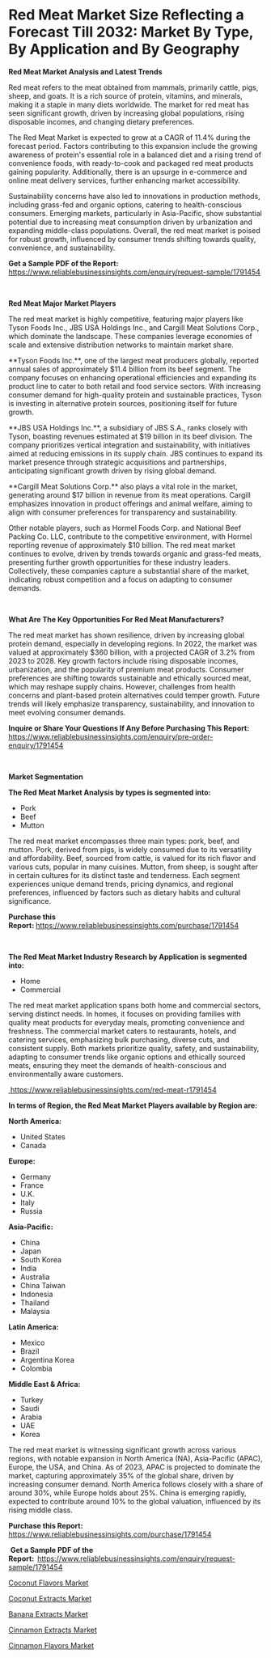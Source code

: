 <p><h1>Red Meat Market Size Reflecting a Forecast Till 2032: Market By Type, By Application and By Geography</h1></p><p><strong>Red Meat Market Analysis and Latest Trends</strong></p>
<p><p>Red meat refers to the meat obtained from mammals, primarily cattle, pigs, sheep, and goats. It is a rich source of protein, vitamins, and minerals, making it a staple in many diets worldwide. The market for red meat has seen significant growth, driven by increasing global populations, rising disposable incomes, and changing dietary preferences.</p><p>The Red Meat Market is expected to grow at a CAGR of 11.4% during the forecast period. Factors contributing to this expansion include the growing awareness of protein's essential role in a balanced diet and a rising trend of convenience foods, with ready-to-cook and packaged red meat products gaining popularity. Additionally, there is an upsurge in e-commerce and online meat delivery services, further enhancing market accessibility.</p><p>Sustainability concerns have also led to innovations in production methods, including grass-fed and organic options, catering to health-conscious consumers. Emerging markets, particularly in Asia-Pacific, show substantial potential due to increasing meat consumption driven by urbanization and expanding middle-class populations. Overall, the red meat market is poised for robust growth, influenced by consumer trends shifting towards quality, convenience, and sustainability.</p></p>
<p><strong>Get a Sample PDF of the Report:&nbsp;</strong> <a href="https://www.reliablebusinessinsights.com/enquiry/request-sample/1791454?utm_campaign=1091&utm_medium=2&utm_source=Github&utm_content=ia&utm_term=14022025&utm_id=red-meat">https://www.reliablebusinessinsights.com/enquiry/request-sample/1791454</a></p>
<p>&nbsp;</p>
<p><strong>Red Meat Major Market Players</strong></p>
<p><p>The red meat market is highly competitive, featuring major players like Tyson Foods Inc., JBS USA Holdings Inc., and Cargill Meat Solutions Corp., which dominate the landscape. These companies leverage economies of scale and extensive distribution networks to maintain market share.</p><p>**Tyson Foods Inc.**, one of the largest meat producers globally, reported annual sales of approximately $11.4 billion from its beef segment. The company focuses on enhancing operational efficiencies and expanding its product line to cater to both retail and food service sectors. With increasing consumer demand for high-quality protein and sustainable practices, Tyson is investing in alternative protein sources, positioning itself for future growth.</p><p>**JBS USA Holdings Inc.**, a subsidiary of JBS S.A., ranks closely with Tyson, boasting revenues estimated at $19 billion in its beef division. The company prioritizes vertical integration and sustainability, with initiatives aimed at reducing emissions in its supply chain. JBS continues to expand its market presence through strategic acquisitions and partnerships, anticipating significant growth driven by rising global demand.</p><p>**Cargill Meat Solutions Corp.** also plays a vital role in the market, generating around $17 billion in revenue from its meat operations. Cargill emphasizes innovation in product offerings and animal welfare, aiming to align with consumer preferences for transparency and sustainability.</p><p>Other notable players, such as Hormel Foods Corp. and National Beef Packing Co. LLC, contribute to the competitive environment, with Hormel reporting revenue of approximately $10 billion. The red meat market continues to evolve, driven by trends towards organic and grass-fed meats, presenting further growth opportunities for these industry leaders. Collectively, these companies capture a substantial share of the market, indicating robust competition and a focus on adapting to consumer demands.</p></p>
<p>&nbsp;</p>
<p><strong>What Are The Key Opportunities For Red Meat Manufacturers?</strong></p>
<p><p>The red meat market has shown resilience, driven by increasing global protein demand, especially in developing regions. In 2022, the market was valued at approximately $360 billion, with a projected CAGR of 3.2% from 2023 to 2028. Key growth factors include rising disposable incomes, urbanization, and the popularity of premium meat products. Consumer preferences are shifting towards sustainable and ethically sourced meat, which may reshape supply chains. However, challenges from health concerns and plant-based protein alternatives could temper growth. Future trends will likely emphasize transparency, sustainability, and innovation to meet evolving consumer demands.</p></p>
<p><strong>Inquire or Share Your Questions If Any Before Purchasing This Report:</strong> <a href="https://www.reliablebusinessinsights.com/enquiry/pre-order-enquiry/1791454?utm_campaign=1091&utm_medium=2&utm_source=Github&utm_content=ia&utm_term=14022025&utm_id=red-meat">https://www.reliablebusinessinsights.com/enquiry/pre-order-enquiry/1791454</a></p>
<p>&nbsp;</p>
<p><strong>Market Segmentation</strong></p>
<p><strong>The Red Meat Market Analysis by types is segmented into:</strong></p>
<p><ul><li>Pork</li><li>Beef</li><li>Mutton</li></ul></p>
<p><p>The red meat market encompasses three main types: pork, beef, and mutton. Pork, derived from pigs, is widely consumed due to its versatility and affordability. Beef, sourced from cattle, is valued for its rich flavor and various cuts, popular in many cuisines. Mutton, from sheep, is sought after in certain cultures for its distinct taste and tenderness. Each segment experiences unique demand trends, pricing dynamics, and regional preferences, influenced by factors such as dietary habits and cultural significance.</p></p>
<p><strong>Purchase this Report:&nbsp;</strong><a href="https://www.reliablebusinessinsights.com/purchase/1791454?utm_campaign=1091&utm_medium=2&utm_source=Github&utm_content=ia&utm_term=14022025&utm_id=red-meat">https://www.reliablebusinessinsights.com/purchase/1791454</a></p>
<p>&nbsp;</p>
<p><strong>The Red Meat Market Industry Research by Application is segmented into:</strong></p>
<p><ul><li>Home</li><li>Commercial</li></ul></p>
<p><p>The red meat market application spans both home and commercial sectors, serving distinct needs. In homes, it focuses on providing families with quality meat products for everyday meals, promoting convenience and freshness. The commercial market caters to restaurants, hotels, and catering services, emphasizing bulk purchasing, diverse cuts, and consistent supply. Both markets prioritize quality, safety, and sustainability, adapting to consumer trends like organic options and ethically sourced meats, ensuring they meet the demands of health-conscious and environmentally aware customers.</p></p>
<p><a href="https://www.reliablebusinessinsights.com/red-meat-r1791454?utm_campaign=1091&utm_medium=2&utm_source=Github&utm_content=ia&utm_term=14022025&utm_id=red-meat">&nbsp;https://www.reliablebusinessinsights.com/red-meat-r1791454</a></p>
<p><strong>In terms of Region, the Red Meat Market Players available by Region are:</strong></p>
<p>
    <p> <strong> North America: </strong>
        <ul>
            <li>United States</li>
            <li>Canada</li>
        </ul>
        </p> 
    <p> <strong> Europe: </strong>
        <ul>
            <li>Germany</li>
            <li>France</li>
            <li>U.K.</li>
            <li>Italy</li>
            <li>Russia</li>
        </ul>
        </p> 
    <p> <strong> Asia-Pacific: </strong>
        <ul>
            <li>China</li>
            <li>Japan</li>
            <li>South Korea</li>
            <li>India</li>
            <li>Australia</li>
            <li>China Taiwan</li>
            <li>Indonesia</li>
            <li>Thailand</li>
            <li>Malaysia</li>
        </ul>
        </p> 
    <p> <strong> Latin America: </strong>
        <ul>
            <li>Mexico</li>
            <li>Brazil</li>
            <li>Argentina Korea</li>
            <li>Colombia</li>
        </ul>
        </p> 
    <p> <strong> Middle East & Africa: </strong>
        <ul>
            <li>Turkey</li>
            <li>Saudi</li>
            <li>Arabia</li>
            <li>UAE</li>
            <li>Korea</li>
        </ul>
    </p>
    </p>
<p><p>The red meat market is witnessing significant growth across various regions, with notable expansion in North America (NA), Asia-Pacific (APAC), Europe, the USA, and China. As of 2023, APAC is projected to dominate the market, capturing approximately 35% of the global share, driven by increasing consumer demand. North America follows closely with a share of around 30%, while Europe holds about 25%. China is emerging rapidly, expected to contribute around 10% to the global valuation, influenced by its rising middle class.</p></p>
<p><strong>Purchase this Report: </strong><a href="https://www.reliablebusinessinsights.com/purchase/1791454?utm_campaign=1091&utm_medium=2&utm_source=Github&utm_content=ia&utm_term=14022025&utm_id=red-meat">https://www.reliablebusinessinsights.com/purchase/1791454</a></p>
<p>&nbsp;<strong>Get a Sample PDF of the Report:&nbsp;&nbsp;</strong><a href="https://www.reliablebusinessinsights.com/enquiry/request-sample/1791454?utm_campaign=1091&utm_medium=2&utm_source=Github&utm_content=ia&utm_term=14022025&utm_id=red-meat">https://www.reliablebusinessinsights.com/enquiry/request-sample/1791454</a></p>
<p><strong></strong></p>
<p><p><a href="https://github.com/popupioo/Market-Research-Report-List-1/blob/main/coconut-flavors-market.md?utm_campaign=1091&utm_medium=2&utm_source=Github&utm_content=ia&utm_term=14022025&utm_id=red-meat">Coconut Flavors Market</a></p><p><a href="https://github.com/abantolemox08/Market-Research-Report-List-1/blob/main/coconut-extracts-market.md?utm_campaign=1091&utm_medium=2&utm_source=Github&utm_content=ia&utm_term=14022025&utm_id=red-meat">Coconut Extracts Market</a></p><p><a href="https://github.com/felishtimoti/Market-Research-Report-List-1/blob/main/banana-extracts-market.md?utm_campaign=1091&utm_medium=2&utm_source=Github&utm_content=ia&utm_term=14022025&utm_id=red-meat">Banana Extracts Market</a></p><p><a href="https://github.com/briandahm87/Market-Research-Report-List-1/blob/main/cinnamon-extracts-market.md?utm_campaign=1091&utm_medium=2&utm_source=Github&utm_content=ia&utm_term=14022025&utm_id=red-meat">Cinnamon Extracts Market</a></p><p><a href="https://github.com/muhjanaidu/Market-Research-Report-List-1/blob/main/cinnamon-flavors-market.md?utm_campaign=1091&utm_medium=2&utm_source=Github&utm_content=ia&utm_term=14022025&utm_id=red-meat">Cinnamon Flavors Market</a></p></p>